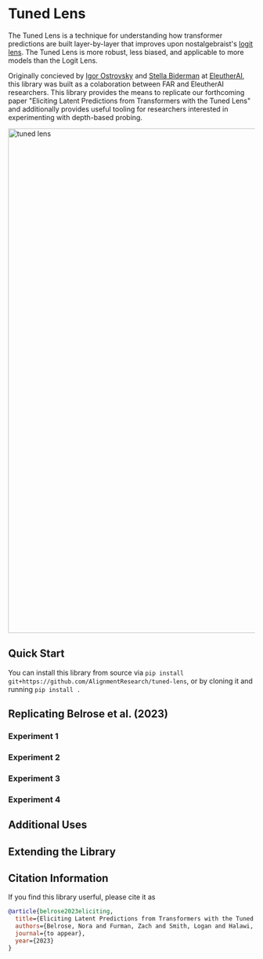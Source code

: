 # Tuned Lens

The Tuned Lens is a technique for understanding how transformer predictions are built layer-by-layer that improves upon nostalgebraist's [logit lens](https://www.lesswrong.com/posts/AcKRB8wDpdaN6v6ru/interpreting-gpt-the-logit-lens). The Tuned Lens is more robust, less biased, and applicable to more models than the Logit Lens.

Originally concieved by [Igor Ostrovsky](https://twitter.com/igoro?lang=en) and [Stella Biderman](www.stellabiderman) at [EleutherAI](www.eleuther.ai), this library was built as a colaboration between FAR and EleutherAI researchers. This library provides the means to replicate our forthcoming paper "Eliciting Latent Predictions from Transformers with the Tuned Lens" and additionally provides useful tooling for researchers interested in experimenting with depth-based probing.

<img width="1028" alt="tuned lens" src="https://user-images.githubusercontent.com/39116809/206883419-4fb9083d-3fa0-48e9-ba97-b70cb21b08e9.png">

## Quick Start

You can install this library from source via `pip install git+https://github.com/AlignmentResearch/tuned-lens`, or by cloning it and running `pip install .`

## Replicating Belrose et al. (2023)

### Experiment 1

### Experiment 2

### Experiment 3

### Experiment 4

## Additional Uses

## Extending the Library

## Citation Information

If you find this library userful, please cite it as

```bibtex
@article{belrose2023eliciting,
  title={Eliciting Latent Predictions from Transformers with the Tuned Lens},
  authors={Belrose, Nora and Furman, Zach and Smith, Logan and Halawi, Danny and McKinney, Lev and Ostrovsky, Igor and Biderman, Stella and Steinhardt, Jacob},
  journal={to appear},
  year={2023}
}
```
